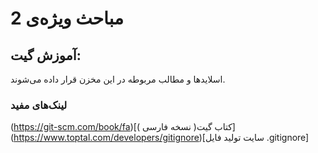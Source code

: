 # مباحث ویژه‌ی 2
## آموزش گیت:
اسلایدها و مطالب مربوطه در این مخزن قرار داده می‌شوند.

### لینک‌های مفید
(https://git-scm.com/book/fa)[کتاب گیت( نسخه فارسی )]
(https://www.toptal.com/developers/gitignore)[سایت تولید فایل .gitignore]